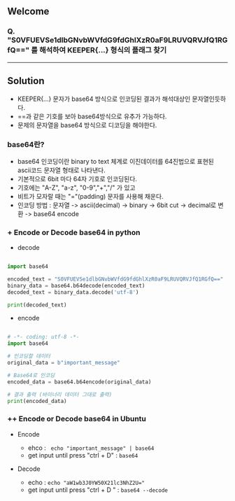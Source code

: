 ## Welcome 
### Q. "S0VFUEVSe1dlbGNvbWVfdG9fdGhlXzR0aF9LRUVQRVJfQ1RGfQ==" 를 해석하여 KEEPER{...} 형식의 플래그 찾기

<hr>

## Solution 

* KEEPER{...} 문자가 base64 방식으로 인코딩된 결과가 해석대상인 문자열인듯하다.
* ==과 같은 기호를 보아 base64방식으로 유추가 가능하다.
* 문제의 문자열을 base64 방식으로 디코딩을 해야한다.

### base64란?

* base64 인코딩이란 binary to text 체계로 이진데이터를 64진법으로 표현된 ascii코드 문자열 형태로 나타낸다.
* 기본적으로 6bit 마다 64자 기호로 인코딩된다. 
* 기호에는 "A-Z", "a-z", "0-9","+","/" 가 있고
* 비트가 모자랄 때는 "="(padding) 문자를 사용해 채운다.
* 인코딩 방법 : 문자열 -> ascii(decimal) -> binary -> 6bit cut -> decimal로 변환 -> base64 encode

### + Encode or Decode base64 in python  
* decode 
```python

import base64

encoded_text = "S0VFUEVSe1dlbGNvbWVfdG9fdGhlXzR0aF9LRUVQRVJfQ1RGfQ=="
binary_data = base64.b64decode(encoded_text)
decoded_text = binary_data.decode('utf-8')

print(decoded_text)

```

* encode 
```python

# -*- coding: utf-8 -*-
import base64

# 인코딩할 데이터
original_data = b"important_message"

# Base64로 인코딩
encoded_data = base64.b64encode(original_data)

# 결과 출력 (바이너리 데이터 그대로 출력)
print(encoded_data)

```

### ++ Encode or Decode base64 in Ubuntu

* Encode
    * ehco : ``` echo "important_message" | base64```
    * get input until press "ctrl + D" : ```base64```

* Decode 
    * echo : ```echo "aW1wb3J0YW50X21lc3NhZ2U="```
    * get input until press "ctrl + D " : ```base64 --decode```


